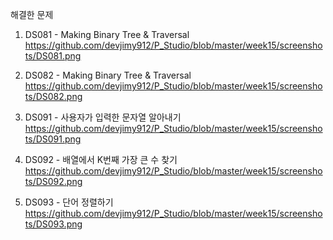 해결한 문제
1. DS081 - Making Binary Tree & Traversal
https://github.com/devjimy912/P_Studio/blob/master/week15/screenshots/DS081.png

2. DS082 - Making Binary Tree & Traversal
https://github.com/devjimy912/P_Studio/blob/master/week15/screenshots/DS082.png

3. DS091 - 사용자가 입력한 문자열 알아내기
https://github.com/devjimy912/P_Studio/blob/master/week15/screenshots/DS091.png

4. DS092 - 배열에서 K번째 가장 큰 수 찾기
https://github.com/devjimy912/P_Studio/blob/master/week15/screenshots/DS092.png

5. DS093 - 단어 정렬하기
https://github.com/devjimy912/P_Studio/blob/master/week15/screenshots/DS093.png